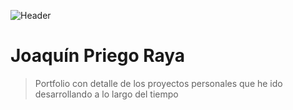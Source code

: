 ![Header](./assets/gif/portfolio_header.gif)

# Joaquín Priego Raya

> Portfolio con detalle de los proyectos personales que he ido desarrollando a lo largo del tiempo